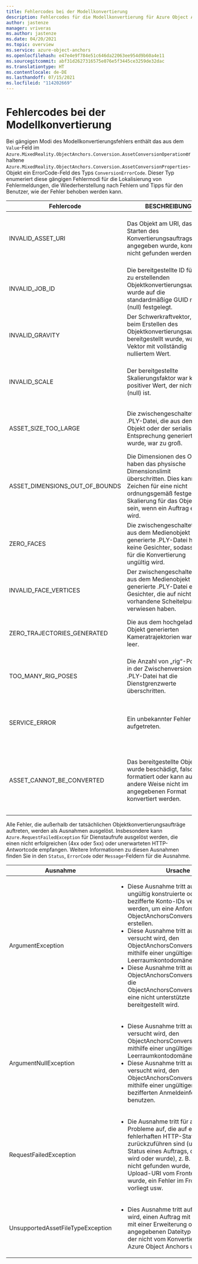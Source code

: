```yaml
---
title: Fehlercodes bei der Modellkonvertierung
description: Fehlercodes für die Modellkonvertierung für Azure Object Anchors-Dienst.
author: jastenze
manager: vriveras
ms.author: jastenze
ms.date: 04/20/2021
ms.topic: overview
ms.service: azure-object-anchors
ms.openlocfilehash: e47e4e9f784e51c646da22063ee954d9b60a4e11
ms.sourcegitcommit: abf31d2627316575e076e5f3445ce3259de32dac
ms.translationtype: HT
ms.contentlocale: de-DE
ms.lasthandoff: 07/15/2021
ms.locfileid: "114202669"
---
```

# <a name="model-conversion-error-codes"></a>Fehlercodes bei der Modellkonvertierung

Bei gängigen Modi des Modellkonvertierungsfehlers enthält das aus dem `Value`-Feld im `Azure.MixedReality.ObjectAnchors.Conversion.AssetConversionOperation`erhaltene `Azure.MixedReality.ObjectAnchors.Conversion.AssetConversionProperties`-Objekt ein ErrorCode-Feld des Typs `ConversionErrorCode`. Dieser Typ enumeriert diese gängigen Fehlermodi für die Lokalisierung von Fehlermeldungen, die Wiederherstellung nach Fehlern und Tipps für den Benutzer, wie der Fehler behoben werden kann.

| Fehlercode                    | BESCHREIBUNG                       |  Minderung                       |
| ---                      | ---                               | ---                               |
| INVALID_ASSET_URI | Das Objekt am URI, das beim Starten des Konvertierungsauftrags angegeben wurde, konnte nicht gefunden werden. | Geben Sie beim Auslösen eines Auftrags zur Objektkonvertierung einen Upload-URI an, der von dem Dienst erhalten wurde, in den das zu konvertierende Objekt hochgeladen wurde. |
| INVALID_JOB_ID | Die bereitgestellte ID für den zu erstellenden Objektkonvertierungsauftrag wurde auf die standardmäßige GUID mit 0 (null) festgelegt. | Wenn beim Erstellen eines Objektkonvertierungsauftrags eine GUID angegeben wird, stellen Sie sicher, dass es sich nicht um die standardmäßige GUID mit 0 (null) handelt. |
| INVALID_GRAVITY | Der Schwerkraftvektor, der beim Erstellen des Objektkonvertierungsauftrags bereitgestellt wurde, war ein Vektor mit vollständig nulliertem Wert. | Geben Sie beim Starten einer Objektkonvertierung den Schwerkraftvektor an, der dem hochgeladenen Objekt entspricht. |
| INVALID_SCALE | Der bereitgestellte Skalierungsfaktor war kein positiver Wert, der nicht 0 (null) ist. | Geben Sie beim Starten einer Objektkonvertierung den Skalarwert an, der der Maßeinheitsskala (in Bezug auf Meter) des hochgeladenen Objekts entspricht. |
| ASSET_SIZE_TOO_LARGE | Die zwischengeschaltete .PLY-Datei, die aus dem Objekt oder der serialisierten Entsprechung generiert wurde, war zu groß. | Lesen Sie die Richtlinien zur Ressourcengröße, bevor Sie eine Ressource zur Konvertierung übermitteln, um die Konformität sicherzustellen: aka.ms/aoa/faq |
| ASSET_DIMENSIONS_OUT_OF_BOUNDS | Die Dimensionen des Objekts haben das physische Dimensionslimit überschritten. Dies kann ein Zeichen für eine nicht ordnungsgemäß festgelegte Skalierung für das Objekt sein, wenn ein Auftrag erstellt wird. | Lesen Sie die Richtlinien für die Objektgröße, bevor Sie eine Ressource zur Konvertierung übermitteln, um die Konformität sicherzustellen, und stellen Sie sicher, dass die bereitgestellte Skalierung dem hochgeladenen Objekt entspricht: aka.ms/aoa/faq |
| ZERO_FACES | Die zwischengeschaltete und aus dem Medienobjekt generierte .PLY-Datei hat keine Gesichter, sodass sie für die Konvertierung ungültig wird. | Stellen Sie sicher, dass das Objekt ein gültiges Gitternetz ist. |
| INVALID_FACE_VERTICES | Der zwischengeschaltete und aus dem Medienobjekt generierte .PLY-Datei enthielt Gesichter, die auf nicht vorhandene Scheitelpunkte verwiesen haben. | Stellen Sie sicher, dass die Objektdatei gültig erstellt wurde. |
| ZERO_TRAJECTORIES_GENERATED | Die aus dem hochgeladenen Objekt generierten Kameratrajektorien waren leer. | Lesen Sie die Objekt-Richtlinien, bevor Sie eine Ressource zur Konvertierung übermitteln, um die Konformität sicherzustellen: aka.ms/aoa/faq |
| TOO_MANY_RIG_POSES | Die Anzahl von „rig“-Posen in der Zwischenversion der .PLY-Datei hat die Dienstgrenzwerte überschritten. | Lesen Sie die Richtlinien zur Ressourcengröße, bevor Sie eine Ressource zur Konvertierung übermitteln, um die Konformität sicherzustellen: aka.ms/aoa/faq |
| SERVICE_ERROR | Ein unbekannter Fehler ist aufgetreten. | Wenden Sie sich an ein Mitglied des Object Anchors-Serviceteams, wenn das Problem weiterhin besteht: https://github.com/Azure/azure-object-anchors/issues |
| ASSET_CANNOT_BE_CONVERTED | Das bereitgestellte Objekt wurde beschädigt, falsch formatiert oder kann auf andere Weise nicht im angegebenen Format konvertiert werden. | Stellen Sie sicher, dass es sich bei dem Objekt um eine gültig konstruierte Datei des angegebenen Typs handelt, und lesen Sie die Richtlinien für die Objektgröße, bevor Sie eine Ressource zur Konvertierung übermitteln, um die Konformität sicherzustellen: aka.ms/aoa/faq |

Alle Fehler, die außerhalb der tatsächlichen Objektkonvertierungsaufträge auftreten, werden als Ausnahmen ausgelöst. Insbesondere kann `Azure.RequestFailedException` für Dienstaufrufe ausgelöst werden, die einen nicht erfolgreichen (4xx oder 5xx) oder unerwarteten HTTP-Antwortcode empfangen. Weitere Informationen zu diesen Ausnahmen finden Sie in den `Status`, `ErrorCode` oder `Message`-Feldern für die Ausnahme.

| Ausnahme                  | Ursache                       |
| ---                      | ---                               |
| ArgumentException |  <ul><li>Diese Ausnahme tritt auf, wenn eine ungültig konstruierte oder mit Null bezifferte Konto-IDs verwendet werden, um eine Anforderung mit dem ObjectAnchorsConversionClient zu erstellen.</li><li>Diese Ausnahme tritt auf, wenn versucht wird, den ObjectAnchorsConversionClient mithilfe einer ungültigen Leerraumkontodomäne zu initialisieren.</li><li>Diese Ausnahme tritt auf, wenn dem ObjectAnchorsConversionClient über die ObjectAnchorsConversionClientOptions eine nicht unterstützte Dienstversion bereitgestellt wird.</li></ul> |
| ArgumentNullException | <ul><li>Diese Ausnahme tritt auf, wenn versucht wird, den ObjectAnchorsConversionClient mithilfe einer ungültigen Leerraumkontodomäne zu initialisieren.</li><li>Diese Ausnahme tritt auf, wenn versucht wird, den ObjectAnchorsConversionClient mithilfe einer ungültigen mit Null bezifferten Anmeldeinformation zu benutzen.</li></ul> |
| RequestFailedException | <ul><li>Die Ausnahme tritt für alle anderen Probleme auf, die auf einen fehlerhaften HTTP-Statuscode zurückzuführen sind (unabhängig vom Status eines Auftrags, der ausgeführt wird oder wurde), z. B. wenn ein Konto nicht gefunden wurde, eine ungültige Upload-URI vom Frontend erkannt wurde, ein Fehler im Frontend-Dienst vorliegt usw.</li></ul> |
| UnsupportedAssetFileTypeException | <ul><li>Dies Ausnahme tritt auf, wenn versucht wird, einen Auftrag mit einem Objekt mit einer Erweiterung oder einem angegebenen Dateityp zu übermitteln, der nicht vom Konvertierungsdienst Azure Object Anchors unterstützt wird.</li></ul> |